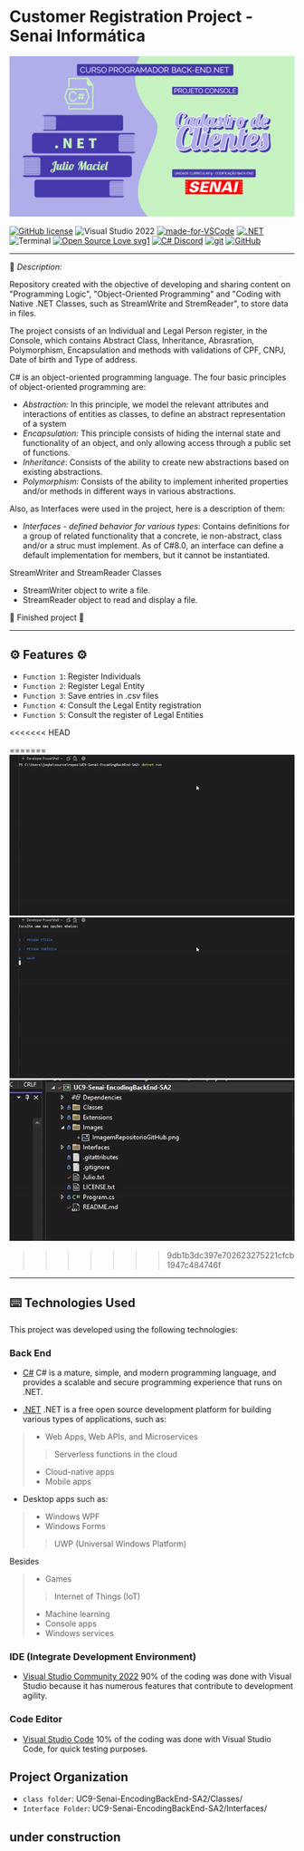 # Customer Registration Project - Senai Informática

<img alt="Projeto Console" src="/Images/ImagemRepositorioGitHub.png">


[![GitHub license](https://img.shields.io/github/license/juliomaciel7/UC9-Senai-EncodingBackEnd-SA2)](https://github.com/juliomaciel7/UC9-Senai-EncodingBackEnd-SA2/blob/main/LICENSE.txt)
![Visual Studio 2022](https://badgen.net/badge/icon/visualstudio?icon=visualstudio&label)
[![made-for-VSCode](https://img.shields.io/badge/Made%20for-VSCode-1f425f.svg)](https://code.visualstudio.com/)
[![.NET](https://img.shields.io/badge/--512BD4?logo=.net&logoColor=ffffff)](https://dotnet.microsoft.com/)
![Terminal](https://badgen.net/badge/icon/terminal?icon=terminal&label)
[![Open Source Love svg1](https://badges.frapsoft.com/os/v1/open-source.svg?v=103)](https://github.com/ellerbrock/open-source-badges/)
[![C# Discord](https://badgen.net/discord/members/csharp)](https://discord.gg/csharp)
[![git](https://badgen.net/badge/icon/git?icon=git&label)](https://git-scm.com)
[![GitHub](https://badgen.net/badge/icon/github?icon=github&label)](https://github.com)

---
:rocket: *Description:*

Repository created with the objective of developing and sharing content on "Programming Logic", "Object-Oriented Programming" and "Coding with Native .NET Classes, such as StreamWrite and StremReader", to store data
in files.

The project consists of an Individual and Legal Person register, in the Console, which contains Abstract Class, Inheritance, Abrasration, Polymorphism, Encapsulation and methods with validations of CPF, CNPJ, Date of birth and Type of address.

C# is an object-oriented programming language. The four basic principles of object-oriented programming are:

+ *Abstraction:* In this principle, we model the relevant attributes and interactions of entities as classes, to define an abstract representation of a system
+ *Encapsulation:* This principle consists of hiding the internal state and functionality of an object, and only allowing access through a public set of functions.
+ *Inheritance*: Consists of the ability to create new abstractions based on existing abstractions.
+ *Polymorphism:* Consists of the ability to implement inherited properties and/or methods in different ways in various abstractions.

Also, as Interfaces were used in the project, here is a description of them:

+ *Interfaces - defined behavior for various types:* Contains definitions for a group of related functionality that a concrete, ie non-abstract, class and/or a struc must implement.
As of C#8.0, an interface can define a default implementation for members, but it cannot be instantiated.

StreamWriter and StreamReader Classes

+ StreamWriter object to write a file.
+ StreamReader object to read and display a file.

:construction: Finished project :construction:

---
## :gear: Features :gear:

- `Function 1`: Register Individuals 
- `Function 2`: Register Legal Entity
- `Function 3`: Save entries in .csv files 
- `Function 4`: Consult the Legal Entity registration
- `Function 5`: Consult the register of Legal Entities 

<<<<<<< HEAD


=======
![Alt text](/media/Funcionalidade1e2.gif)
![Alt text](/media/Funcionalidade3.gif)
![Alt text](/media/Funcionalidade4.gif)
>>>>>>> 9db1b3dc397e702623275221cfcb1947c484746f
---
## :keyboard: Technologies Used

This project was developed using the following technologies:

### Back End

+ [C#](https://docs.microsoft.com/pt-br/dotnet/csharp/)
C# is a mature, simple, and modern programming language, and provides a scalable and secure programming experience that runs on .NET.

+ [.NET](https://docs.microsoft.com/pt-br/dotnet/)
.NET is a free open source development platform for building various types of applications, such as:
>+ Web Apps, Web APIs, and Microservices
>> Serverless functions in the cloud
>+ Cloud-native apps
>+ Mobile apps
+ Desktop apps such as:
>+ Windows WPF
>+ Windows Forms
>> UWP (Universal Windows Platform)


Besides
>+ Games
>> Internet of Things (IoT)
>+ Machine learning
>+ Console apps
>+ Windows services

### IDE (Integrate Development Environment)
+ [Visual Studio Community 2022](https://visualstudio.microsoft.com/en-us/vs/community/)
90% of the coding was done with Visual Studio because it has numerous features that contribute to development agility.

### Code Editor
+ [Visual Studio Code](https://code.visualstudio.com/)
10% of the coding was done with Visual Studio Code, for quick testing purposes.

## Project Organization

+ `class folder`: UC9-Senai-EncodingBackEnd-SA2/Classes/
+ `Interface Folder`: UC9-Senai-EncodingBackEnd-SA2/Interfaces/



## under construction
